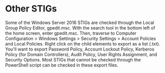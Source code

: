 # Other STIGs
Some of the Windows Server 2016 STIGs are checked through the Local Group Policy Editor, gpedit.msc. With the search tool in the bottom left of the home screen, enter gpedit.msc.
Then, traverse to Computer Configuration > Windows Settings > Security Settings > Account Policies and Local Policies. Right click on the child elements to export as a list (.txt).
You'll want to export Password Policy, Account Lockout Policy, Kerberos Policy (for Domain Controllers), Audit Policy, User Rights Assignment, and Security Options. Most STIGs
that cannot be checked through the PowerShell script can be checked in these export files.

